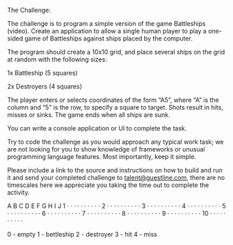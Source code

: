 The Challenge:

The challenge is to program a simple version of the game Battleships (video). Create an application to allow a single human player to play a one-sided game of Battleships against ships placed by the computer.

The program should create a 10x10 grid, and place several ships on the grid at random with the following sizes:

1x Battleship (5 squares)

2x Destroyers (4 squares)

The player enters or selects coordinates of the form “A5”, where “A” is the column and “5” is the row, to specify a square to target. Shots result in hits, misses or sinks. The game ends when all ships are sunk.

You can write a console application or UI to complete the task.

Try to code the challenge as you would approach any typical work task; we are not looking for you to show knowledge of frameworks or unusual programming language features. Most importantly, keep it simple.

Please include a link to the source and instructions on how to build and run it and send your completed challenge to talent@guestline.com, there are no timescales here we appreciate you taking the time out to complete the activity.

A B C D E F G H I J
1 · · · · · · · · · ·
2 · · · · · · · · · ·
3 · · · · · · · · · ·
4 · · · · · · · · · ·
5 · · · · · · · · · ·
6 · · · · · · · · · ·
7 · · · · · · · · · ·
8 · · · · · · · · · ·
9 · · · · · · · · · ·
10 · · · · · · · · · ·

0 - empty
1 - bettleship
2 - destroyer
3 - hit
4 - miss
